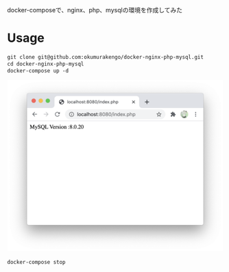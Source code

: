 docker-composeで、nginx、php、mysqlの環境を作成してみた

# Usage

```shell
git clone git@github.com:okumurakengo/docker-nginx-php-mysql.git
cd docker-nginx-php-mysql
docker-compose up -d
```

<img src="image.png">

```shell
docker-compose stop
```
